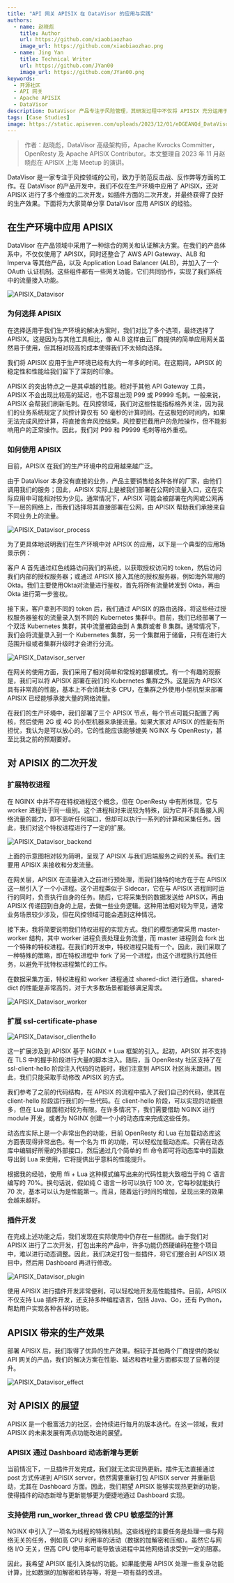 ```yaml
---
title: "API 网关 APISIX 在 DataVisor 的应用与实践"
authors:
  - name: 赵晓彪
    title: Author
    url: https://github.com/xiaobiaozhao
    image_url: https://github.com/xiaobiaozhao.png
  - name: Jing Yan
    title: Technical Writer
    url: https://github.com/JYan00
    image_url: https://github.com/JYan00.png
keywords:
  - 开源社区
  - API 网关
  - Apache APISIX
  - DataVisor
description: DataVisor 产品专注于风险管理，其研发过程中不仅将 APISIX 充分运用于生产环境，而且也基于 APISIX 进行了多维度的二次开发，最终实现了卓越的生产效果。
tags: [Case Studies]
image: https://static.apiseven.com/uploads/2023/12/01/eDGEANQd_DataVisor-Cover.png
---
```


> 作者：赵晓彪，DataVisor 高级架构师，Apache Kvrocks Committer，OpenResty 及 Apache APISIX Contributor。本文整理自 2023 年 11 月赵晓彪在 APISIX 上海 Meetup 的演讲。
<!--truncate-->

DataVisor 是一家专注于风控领域的公司，致力于防范反击战、反作弊等方面的工作。在 DataVisor 的产品开发中，我们不仅在生产环境中应用了 APISIX，还对 APISIX 进行了多个维度的二次开发，如插件方面的二次开发，并最终获得了良好的生产效果。下面将为大家简单分享 DataVisor 应用 APISIX 的经验。

## 在生产环境中应用 APISIX

DataVisor 在产品领域中采用了一种综合的网关和认证解决方案。在我们的产品体系中，不仅仅使用了 APISIX，同时还整合了 AWS API Gateway、ALB 和 Imperva 等其他产品，以及 Application Load Balancer (ALB)，并加入了一个 OAuth 认证机制。这些组件都有一些网关功能，它们共同协作，实现了我们系统中的流量接入功能。

![APISIX_Datavisor](https://static.apiseven.com/uploads/2023/12/01/98FBGSY0_1.png)

### 为何选择 APISIX

在选择适用于我们生产环境的解决方案时，我们对比了多个选项，最终选择了 APISIX。这是因为与其他工具相比，像 ALB 这样由云厂商提供的简单应用网关虽然易于使用，但其相对较高的成本使得我们不太倾向选择。

我们将 APISIX 应用于生产环境已经有大约一年多的时间。在这期间，APISIX 的稳定性和性能给我们留下了深刻的印象。

APISIX 的突出特点之一是其卓越的性能。相对于其他 API Gateway 工具，APISIX 不会出现比较高的延迟，也不容易出现 P99 或 P9999 毛刺。一般来说，APISIX 会帮我们刷新毛刺。在风控领域，我们对这些性能指标格外关注，因为我们的业务系统规定了风控计算仅有 50 毫秒的计算时间。在这极短的时间内，如果无法完成风控计算，将直接舍弃风控结果。风控要拦截用户的危险操作，但不能影响用户的正常操作。因此，我们对 P99 和 P9999 毛刺等格外重视。

### 如何使用 APISIX

目前，APISIX 在我们的生产环境中的应用越来越广泛。

由于 DataVisor 本身没有直接的业务，产品主要销售给各种各样的厂家，由他们调用我们的服务；因此，APISIX 实际上是被我们部署在公网的流量入口，这在实际应用中可能相对较为少见。通常情况下，APISIX 可能会被部署在内网或公网再下一层的网络上，而我们选择将其直接部署在公网，由 APISIX 帮助我们承接来自不同业务上的流量。

![APISIX_Datavisor_process](https://static.apiseven.com/uploads/2023/12/01/aN1bmljK_2.png)

为了更具体地说明我们在生产环境中对 APISIX 的应用，以下是一个典型的应用场景示例：

客户 A 首先通过红色线路访问我们的系统，以获取授权访问的 token，然后访问我们内部的授权服务器；或通过 APISIX 接入其他的授权服务器，例如海外常用的 Okta。我们主要使用Okta对流量进行鉴权，首先将所有流量转发到 Okta，再由 Okta 进行第一步鉴权。

接下来，客户拿到不同的 token 后，我们通过 APISIX 的路由选择，将这些经过授权服务器鉴权的流量录入到不同的 Kubernetes 集群中。目前，我们已经部署了一个双活 Kubernetes 集群，其中流量被路由到 A 集群或者 B 集群。通常情况下，我们会将流量录入到一个 Kubernetes 集群，另一个集群用于储备，只有在进行大范围升级或者集群升级时才会进行分流。

![APISIX_Datavisor_server](https://static.apiseven.com/uploads/2023/12/01/w2VYY9Ji_3.png)

在网关的使用方面，我们采用了相对简单和常规的部署模式。有一个有趣的观察是，我们可以将 APISIX 部署在我们的 Kubernetes 集群之外。这是因为 APISIX 具有非常高的性能，基本上不会消耗太多 CPU，在集群之外使用小型机型来部署 APISIX 已经能够承接大量的网络流量。

在我们的生产环境中，我们部署了三个 APISIX 节点，每个节点可能只配置了两核，然后使用 2G 或 4G 的小型机器来承接流量。如果大家对 APISIX 的性能有所担忧，我认为是可以放心的。它的性能应该能够媲美 NGINX 与 OpenResty，甚至比我之前的预期要好。

## 对 APISIX 的二次开发

### 扩展特权进程

在 NGINX 中并不存在特权进程这个概念，但在 OpenResty 中有所体现，它与 worker 进程处于同一级别。这个进程相对来说较为特殊，因为它并不具备接入网络流量的能力，即不监听任何端口，但却可以执行一系列的计算和采集任务。因此，我们对这个特权进程进行了一定的扩展。

![APISIX_Datavisor_backend](https://static.apiseven.com/uploads/2023/12/01/VNkXA43W_4.png)

上面的示意图相对较为简明，呈现了 APISIX 与我们后端服务之间的关系。我们主要用 APISIX 来接收和分发流量。

在网关层，APISIX 在流量进入之前进行预处理，而我们独特的地方在于在 APISIX 这一层引入了一个小进程。这个进程类似于 Sidecar，它在与 APISIX 进程同时运行的同时，负责执行自身的任务。随后，它将采集到的数据发送给 APISIX，再由 APISIX 传递回到自身的上层，去做一些业务逻辑。这种用法相对较为罕见，通常业务场景较少涉及，但在风控领域可能会遇到这种情况。

接下来，我将简要说明我们特权进程的实现方式。我们的模型通常采用 master-worker 结构，其中 worker 进程负责处理业务流量，而 master 进程则会 fork 出一个特殊的特权进程。在我们的开发中，特权进程只能有一个。因此，我们采取了一种特殊的策略，即在特权进程中 fork 了另一个进程，由这个进程执行其他任务，以避免干扰特权进程繁忙的工作。

在数据采集方面，特权进程和 worker 进程通过 shared-dict 进行通信。shared-dict 的性能是非常高的，对于大多数场景都能够满足需求。

![APISIX_Datavisor_worker](https://static.apiseven.com/uploads/2023/12/01/AXvYYBiG_5.png)

### 扩展 ssl-certificate-phase

![APISIX_Datavisor_clienthello](https://static.apiseven.com/uploads/2023/12/01/CPnBHmIW_6.png)

这一扩展涉及到 APISIX 基于 NGINX + Lua 框架的引入。起初，APISIX 并不支持在 TLS 中的握手阶段进行大量的脚本注入。随后，当 OpenResty 社区支持了在 ssl-client-hello 阶段注入代码的功能时，我们注意到 APISIX 社区尚未跟进。因此，我们只能采取手动修改 APISIX 的方式。

我们参考了之前的代码结构，在 APISIX 的流程中插入了我们自己的代码，使其在 client-hello 阶段运行我们的一些代码。在 client-hello 阶段，可以实现的功能很多，但在 Lua 层面相对较为有限。在许多情况下，我们需要借助 NGINX 进行 module 开发，或者为 NGINX 创建一个小的动态库来完成这些任务。

动态库实际上是一个非常出色的功能，目前 OpenResty 和 Lua 在加载动态库这方面表现得非常出色。有一个名为 ffi 的功能，可以轻松加载动态库。只需在动态库中编辑好所需的外部接口，然后通过几个简单的 ffi 命令即可将动态库中的函数导出到 Lua 来使用，它将提供出乎意料的性能提升。

根据我的经验，使用 ffi + Lua 这种模式编写出来的代码性能大致相当于纯 C 语言编写的 70%。换句话说，假如纯 C 语言一秒可以执行 100 次，它每秒就能执行 70 次，基本可以认为是性能第一。而且，随着运行时间的增加，呈现出来的效果会越来越好。

### 插件开发

在完成上述功能之后，我们发现在实际使用中仍存在一些困扰。由于我们对 APISIX 进行了二次开发，打包出来的产品中，许多功能仍然硬编码在整个项目中，难以进行动态调整。因此，我们决定打包一些插件，将它们整合到 APISIX 项目中，然后用 Dashboard 再进行修改。

![APISIX_Datavisor_plugin](https://static.apiseven.com/uploads/2023/12/01/6qx3Rqi1_7.png)

使用 APISIX 进行插件开发非常便利，可以轻松地开发高性能插件。目前，APISIX 不仅支持 Lua 插件开发，还支持多种编程语言，包括 Java、Go，还有 Python，帮助用户实现各种各样的功能。

## APISIX 带来的生产效果

部署 APISIX 后，我们取得了优异的生产效果。相较于其他两个厂商提供的类似 API 网关的产品，我们的解决方案在性能、延迟和吞吐量方面都实现了显著的提升。

![APISIX_Datavisor_effect](https://static.apiseven.com/uploads/2023/12/01/vMYMM2cA_8.png)

## 对 APISIX 的展望

APISIX 是一个极富活力的社区，会持续进行每月的版本迭代。在这一领域，我对 APISIX 的未来发展有两点功能改进的展望。

### APISIX 通过 Dashboard 动态新增与更新

当前情况下，一旦插件开发完成，我们就无法实现热更新。插件无法直接通过 post 方式传递到 APISIX server，依然需要重新打包 APISIX server 并重新启动，尤其在 Dashboard 方面。因此，我们期望 APISIX 能够实现热更新的功能，使得插件的动态新增与更新能够更为便捷地通过 Dashboard 实现。

### 支持使用 run_worker_thread 做 CPU 敏感型的计算

NGINX 中引入了一项名为线程的特殊机制。这些线程的主要任务是处理一些与网络无关的任务，例如高 CPU 利用率的活动（数据的加解密和压缩）。虽然它与网络 I/O 无关，但高 CPU 使用率可能导致该进程中其他网络请求受到一定的阻塞。

因此，我希望 APISIX 能引入类似的功能。如果能使用 APISIX 处理一些复杂功能计算，比如数据的加解密和转存等，将是一项有益的改进。
